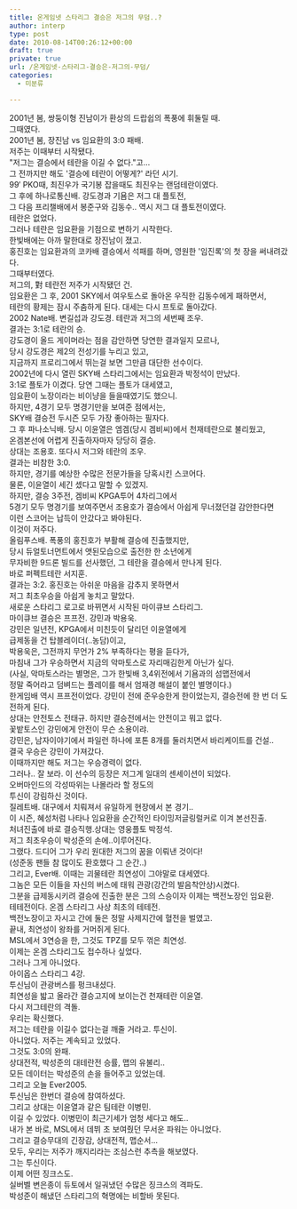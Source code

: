 ```yaml
---
title: 온게임넷 스타리그 결승은 저그의 무덤..?
author: interp
type: post
date: 2010-08-14T00:26:12+00:00
draft: true
private: true
url: /온게임넷-스타리그-결승은-저그의-무덤/
categories:
  - 미분류

---
```

<div>
  2001년 봄, 쌍둥이형 진남이가 환상의 드랍쉽의 폭풍에 휘둘릴 때.


<div>


<div>
  그때였다.


<div>
  2001년 봄, 장진남 vs 임요환의 3:0 패배.


<div>
  저주는 이때부터 시작됐다.


<div>
  "저그는 결승에서 테란을 이길 수 없다."고&#8230;


<div>


<div>
  그 전까지만 해도 '결승에 테란이 어떻게?' 라던 시기.


<div>
  99&#8242; PKO때, 최진우가 국기봉 잡을때도 최진우는 랜덤테란이였다.


<div>
  그 후에 하나로통신배. 강도경과 기욤은 저그 대 플토전,


<div>
  그 다음 프리챌배에서 봉준구와 김동수.. 역시 저그 대 플토전이였다.


<div>
  테란은 없었다.


<div>


<div>
  그러나 테란은 임요환을 기점으로 변하기 시작한다.


<div>
  한빛배에는 아까 말한대로 장진남이 졌고.


<div>
  홍진호는 임요환과의 코카배 결승에서 석패를 하며, 영원한 '임진록'의 첫 장을 써내려갔다.


<div>


<div>
  그때부터였다.&nbsp;


<div>
  저그의, 對 테란전 저주가 시작됐던 건.


<div>


<div>
  임요환은 그 후, 2001 SKY에서 여우토스로 돌아온 우직한 김동수에게 패하면서,


<div>
  테란의 황제는 잠시 주춤하게 된다. 대세는 다시 프토로 돌아갔다.


<div>


<div>
  2002 Nate배. 변길섭과 강도경. 테란과 저그의 세번째 조우.


<div>
  결과는 3:1로 테란의 승.


<div>
  강도경이 올드 게이머라는 점을 감안하면 당연한 결과일지 모르나,


<div>
  당시 강도경은 제2의 전성기를 누리고 있고,


<div>
  지금까지 프로리그에서 뛰는걸 보면 그만큼 대단한 선수이다.


<div>


<div>
  2002년에 다시 열린 SKY배 스타리그에서는 임요환과 박정석이 만났다.


<div>
  3:1로 플토가 이겼다. 당연 그때는 플토가 대세였고,


<div>
  임요환이 노장이라는 비이냥을 들을때였기도 했으니.


<div>
  하지만, 4경기 모두 명경기만을 보여준 점에서는,&nbsp;


<div>
  SKY배 결승전 두시즌 모두 가장 좋아하는 필자다.


<div>


<div>
  그 후 파나소닉배. 당시 이윤열은 엠겜(당시 겜비씨)에서 천재테란으로 불리웠고,


<div>
  온겜본선에 어렵게 진출하자마자 당당히 결승.


<div>
  상대는 조용호. 또다시 저그와 테란의 조우.


<div>
  결과는 비참한 3:0.


<div>
  하지만, 경기를 예상한 수많은 전문가들을 당혹시킨 스코어다.


<div>
  물론, 이윤열이 세긴 셌다고 말할 수 있겠지.


<div>
  하지만, 결승 3주전, 겜비씨 KPGA투어 4차리그에서


<div>
  5경기 모두 명경기를 보여주면서 조용호가 결승에서 아쉽게 무너졌던걸 감안한다면


<div>
  이런 스코어는 납득이 안갔다고 봐야된다.


<div>


<div>
  이것이 저주다.


<div>


<div>
  올림푸스배. 폭풍의 홍진호가 부활해 결승에 진출했지만,


<div>
  당시 듀얼토너먼트에서 앳된모습으로 출전한&nbsp;한 소년에게&nbsp;


<div>
  무자비한 9드론 빌드를 선사했던, 그 테란을 결승에서 만나게 된다.


<div>
  바로 퍼펙트테란 서지훈.


<div>
  결과는 3:2. 홍진호는 아쉬운 마음을 감추지 못하면서


<div>
  저그 최초우승을 아쉽게 놓치고 말았다.


<div>


<div>
  새로운 스타리그 로고로 바뀌면서 시작된 마이큐브 스타리그.


<div>
  마이큐브 결승은 프프전. 강민과 박용욱.


<div>
  강민은 일년전, KPGA에서 미친듯이 달리던 이윤열에게&nbsp;


<div>
  급제동을 건 탑블레이더(..농담)이고,


<div>
  박용욱은, 그전까지 무언가 2% 부족하다는 평을 듣다가,


<div>
  마침내 그가 우승하면서 지금의 악마토스로 자리매김한게 아닌가 싶다.


<div>
  (사실, 악마토스라는 별명은, 그가 한빛배 3,4위전에서 기욤과의&nbsp;섬맵전에서&nbsp;


<div>
  정말 죽어라고 덤벼드는 플레이를 해서 엄재경 해설이 붙인 별명이다.)


<div>


<div>
  한게임배 역시 프프전이었다. 강민이 전에 준우승한게 한이었는지, 결승전에 한 번 더 도전하게 된다.


<div>
  상대는 안전토스 전태규. 하지만 결승전에서는 안전이고 뭐고 없다.


<div>
  꽃밭토스인 강민에게 안전이 무슨 소용이랴.


<div>
  강민은, 남자이야기에서 파일런 하나에 포톤 8개를 둘러치면서 바리케이트를 건설..


<div>
  결국 우승은 강민이 가져갔다.


<div>


<div>
  이때까지만 해도 저그는 우승경력이 없다.


<div>
  그러나.. 잘 보라. 이 선수의 등장은 저그계 일대의 센세이션이 되었다.


<div>
  오버마인드의 각성따위는 나몰라라 할 정도의&nbsp;


<div>
  투신이 강림하신 것이다.


<div>


<div>
  질레트배. 대구에서 치뤄져서 유일하게 현장에서 본 경기..


<div>
  이 시즌, 혜성처럼 나타나 임요환을 순간적인 타이밍저글링럴커로 이겨 본선진출.


<div>
  처녀진출에 바로 결승직행.상대는 영웅플토 박정석.&nbsp;


<div>
  저그 최초우승이 박성준의 손에..이루어진다.


<div>
  그랬다. 드디어 그가 우리 원대한 저그의 꿈을 이뤄낸 것이다!


<div>
  (성준동 팬들 참 많이도 환호했다 그 순간..)


<div>


<div>
  그리고, Ever배. 이때는 괴물테란 최연성이 그야말로 대세였다.


<div>
  그놈은 모든 이들을 자신의 버스에 태워 관광(강간의 발음착안상)시켰다.


<div>
  그분을 급제동시키려 결승에 진출한 분은 그의 스승이자 이제는 백전노장인 임요환.


<div>
  테테전이다. 온겜 스타리그 사상 최초의 테테전.


<div>
  백전노장이고 자시고 간에 둘은 정말 사제지간에 혈전을 벌였고.


<div>
  끝내, 최연성이 왕좌를 거머쥐게 된다.


<div>
  MSL에서 3연승을 한, 그것도 TPZ를 모두 꺾은 최연성.


<div>
  이제는 온겜 스타리그도 접수하나 싶었다.


<div>


<div>
  그러나 그게 아니었다.


<div>


<div>
  아이옵스 스타리그 4강.


<div>
  투신님이 관광버스를 펑크내셨다.


<div>
  최연성을 밟고 올라간 결승고지에 보이는건 천재테란 이윤열.


<div>
  다시 저그테란의 격돌.


<div>
  우리는 확신했다.


<div>
  저그는 테란을 이길수 없다는걸 깨줄 거라고. 투신이.


<div>
  아니었다. 저주는 계속되고 있었다.


<div>
  그것도 3:0의 완패.


<div>
  상대전적, 박성준의 대테란전 승률, 맵의 유불리..


<div>
  모든 데이터는 박성준의 손을 들어주고 있었는데.


<div>


<div>


<div>
  그리고 오늘 Ever2005.


<div>
  투신님은 한번더 결승에 참여하셨다.


<div>
  그리고 상대는 이윤열과 같은 팀테란 이병민.


<div>
  이길 수 있었다. 이병민이 최근기세가 엄청 세다고 해도..


<div>
  내가 본 바로, MSL에서 데뷔 초 보여줬던 무서운 파워는 아니었다.


<div>
  그리고 결승무대의 긴장감, 상대전적, 맵순서&#8230;


<div>
  모두, 우리는 저주가 깨지리라는 조심스런 추측을 해보였다.


<div>


<div>
  그는 투신이다.


<div>
  이제 어떤 징크스도.


<div>
  실버벨 변은종이 듀토에서 일궈냈던 수많은 징크스의 격파도.


<div>
  박성준이 해냈던 스타리그의 혁명에는 비할바 못된다.
